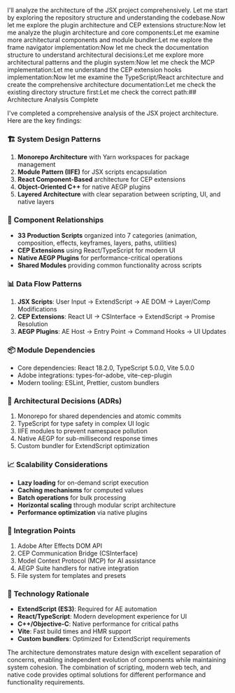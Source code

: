 I'll analyze the architecture of the JSX project comprehensively. Let me start by exploring the repository structure and understanding the codebase.Now let me explore the plugin architecture and CEP extensions structure:Now let me analyze the plugin architecture and core components:Let me examine more architectural components and module bundler:Let me explore the frame navigator implementation:Now let me check the documentation structure to understand architectural decisions:Let me explore more architectural patterns and the plugin system:Now let me check the MCP implementation:Let me understand the CEP extension hooks implementation:Now let me examine the TypeScript/React architecture and create the comprehensive architecture documentation:Let me check the existing directory structure first:Let me check the correct path:## Architecture Analysis Complete

I've completed a comprehensive analysis of the JSX project architecture. Here are the key findings:

### 🏗️ **System Design Patterns**
1. **Monorepo Architecture** with Yarn workspaces for package management
2. **Module Pattern (IIFE)** for JSX scripts encapsulation  
3. **React Component-Based** architecture for CEP extensions
4. **Object-Oriented C++** for native AEGP plugins
5. **Layered Architecture** with clear separation between scripting, UI, and native layers

### 🔄 **Component Relationships**
- **33 Production Scripts** organized into 7 categories (animation, composition, effects, keyframes, layers, paths, utilities)
- **CEP Extensions** using React/TypeScript for modern UI
- **Native AEGP Plugins** for performance-critical operations
- **Shared Modules** providing common functionality across scripts

### 📊 **Data Flow Patterns**
1. **JSX Scripts**: User Input → ExtendScript → AE DOM → Layer/Comp Modifications
2. **CEP Extensions**: React UI → CSInterface → ExtendScript → Promise Resolution
3. **AEGP Plugins**: AE Host → Entry Point → Command Hooks → UI Updates

### 📦 **Module Dependencies**
- Core dependencies: React 18.2.0, TypeScript 5.0.0, Vite 5.0.0
- Adobe integrations: types-for-adobe, vite-cep-plugin
- Modern tooling: ESLint, Prettier, custom bundlers

### 🎯 **Architectural Decisions (ADRs)**
1. Monorepo for shared dependencies and atomic commits
2. TypeScript for type safety in complex UI logic
3. IIFE modules to prevent namespace pollution
4. Native AEGP for sub-millisecond response times
5. Custom bundler for ExtendScript optimization

### 📈 **Scalability Considerations**
- **Lazy loading** for on-demand script execution
- **Caching mechanisms** for computed values
- **Batch operations** for bulk processing
- **Horizontal scaling** through modular script architecture
- **Performance optimization** via native plugins

### 🔌 **Integration Points**
1. Adobe After Effects DOM API
2. CEP Communication Bridge (CSInterface)
3. Model Context Protocol (MCP) for AI assistance
4. AEGP Suite handlers for native integration
5. File system for templates and presets

### 🚀 **Technology Rationale**
- **ExtendScript (ES3)**: Required for AE automation
- **React/TypeScript**: Modern development experience for UI
- **C++/Objective-C**: Native performance for critical paths
- **Vite**: Fast build times and HMR support
- **Custom bundlers**: Optimized for ExtendScript requirements

The architecture demonstrates mature design with excellent separation of concerns, enabling independent evolution of components while maintaining system cohesion. The combination of scripting, modern web tech, and native code provides optimal solutions for different performance and functionality requirements.